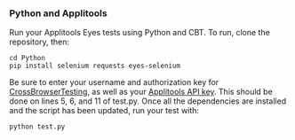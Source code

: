 ### Python and Applitools

Run your Applitools Eyes tests using Python and CBT. To run, clone the repository, then:

```
cd Python
pip install selenium requests eyes-selenium
```

Be sure to enter your username and authorization key for [CrossBrowserTesting](https://app.crossbrowsertesting.com/account), as well as your [Applitools API key](http://support.applitools.com/customer/en/portal/articles/2118694-the-runner-key-api-key-). This should be done on lines 5, 6, and 11 of test.py. Once all the dependencies are installed and the script has been updated, run your test with:

```
python test.py
```
